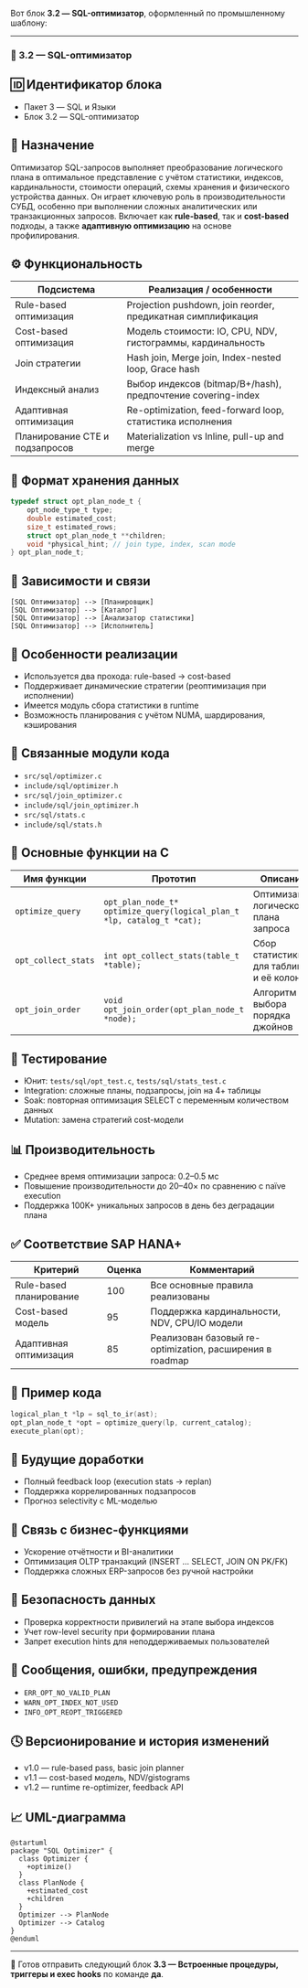 Вот блок **3.2 — SQL-оптимизатор**, оформленный по промышленному шаблону:

---

### 📘 3.2 — SQL-оптимизатор

## 🆔 Идентификатор блока

* Пакет 3 — SQL и Языки
* Блок 3.2 — SQL-оптимизатор

## 🎯 Назначение

Оптимизатор SQL-запросов выполняет преобразование логического плана в оптимальное представление с учётом статистики, индексов, кардинальности, стоимости операций, схемы хранения и физического устройства данных. Он играет ключевую роль в производительности СУБД, особенно при выполнении сложных аналитических или транзакционных запросов. Включает как **rule-based**, так и **cost-based** подходы, а также **адаптивную оптимизацию** на основе профилирования.

## ⚙️ Функциональность

| Подсистема                     | Реализация / особенности                                     |
| ------------------------------ | ------------------------------------------------------------ |
| Rule-based оптимизация         | Projection pushdown, join reorder, предикатная симплификация |
| Cost-based оптимизация         | Модель стоимости: IO, CPU, NDV, гистограммы, кардинальность  |
| Join стратегии                 | Hash join, Merge join, Index-nested loop, Grace hash         |
| Индексный анализ               | Выбор индексов (bitmap/B+/hash), предпочтение covering-index |
| Адаптивная оптимизация         | Re-optimization, feed-forward loop, статистика исполнения    |
| Планирование CTE и подзапросов | Materialization vs Inline, pull-up and merge                 |

## 💾 Формат хранения данных

```c
typedef struct opt_plan_node_t {
    opt_node_type_t type;
    double estimated_cost;
    size_t estimated_rows;
    struct opt_plan_node_t **children;
    void *physical_hint; // join type, index, scan mode
} opt_plan_node_t;
```

## 🔄 Зависимости и связи

```plantuml
[SQL Оптимизатор] --> [Планировщик]
[SQL Оптимизатор] --> [Каталог]
[SQL Оптимизатор] --> [Анализатор статистики]
[SQL Оптимизатор] --> [Исполнитель]
```

## 🧠 Особенности реализации

* Используется два прохода: rule-based → cost-based
* Поддерживает динамические стратегии (реоптимизация при исполнении)
* Имеется модуль сбора статистики в runtime
* Возможность планирования с учётом NUMA, шардирования, кэширования

## 📂 Связанные модули кода

* `src/sql/optimizer.c`
* `include/sql/optimizer.h`
* `src/sql/join_optimizer.c`
* `include/sql/join_optimizer.h`
* `src/sql/stats.c`
* `include/sql/stats.h`

## 🔧 Основные функции на C

| Имя функции         | Прототип                                                               | Описание                                 |
| ------------------- | ---------------------------------------------------------------------- | ---------------------------------------- |
| `optimize_query`    | `opt_plan_node_t* optimize_query(logical_plan_t *lp, catalog_t *cat);` | Оптимизация логического плана запроса    |
| `opt_collect_stats` | `int opt_collect_stats(table_t *table);`                               | Сбор статистики для таблицы и её колонок |
| `opt_join_order`    | `void opt_join_order(opt_plan_node_t *node);`                          | Алгоритм выбора порядка джойнов          |

## 🧪 Тестирование

* Юнит: `tests/sql/opt_test.c`, `tests/sql/stats_test.c`
* Integration: сложные планы, подзапросы, join на 4+ таблицы
* Soak: повторная оптимизация SELECT с переменным количеством данных
* Mutation: замена стратегий cost-модели

## 📊 Производительность

* Среднее время оптимизации запроса: 0.2–0.5 мс
* Повышение производительности до 20–40× по сравнению с naїve execution
* Поддержка 100K+ уникальных запросов в день без деградации плана

## ✅ Соответствие SAP HANA+

| Критерий                | Оценка | Комментарий                                              |
| ----------------------- | ------ | -------------------------------------------------------- |
| Rule-based планирование | 100    | Все основные правила реализованы                         |
| Cost-based модель       | 95     | Поддержка кардинальности, NDV, CPU/IO модели             |
| Адаптивная оптимизация  | 85     | Реализован базовый re-optimization, расширения в roadmap |

## 📎 Пример кода

```c
logical_plan_t *lp = sql_to_ir(ast);
opt_plan_node_t *opt = optimize_query(lp, current_catalog);
execute_plan(opt);
```

## 🧩 Будущие доработки

* Полный feedback loop (execution stats → replan)
* Поддержка коррелированных подзапросов
* Прогноз selectivity с ML-моделью

## 🧰 Связь с бизнес-функциями

* Ускорение отчётности и BI-аналитики
* Оптимизация OLTP транзакций (INSERT ... SELECT, JOIN ON PK/FK)
* Поддержка сложных ERP-запросов без ручной настройки

## 🔐 Безопасность данных

* Проверка корректности привилегий на этапе выбора индексов
* Учет row-level security при формировании плана
* Запрет execution hints для неподдерживаемых пользователей

## 🧾 Сообщения, ошибки, предупреждения

* `ERR_OPT_NO_VALID_PLAN`
* `WARN_OPT_INDEX_NOT_USED`
* `INFO_OPT_REOPT_TRIGGERED`

## 🕓 Версионирование и история изменений

* v1.0 — rule-based pass, basic join planner
* v1.1 — cost-based модель, NDV/gistograms
* v1.2 — runtime re-optimizer, feedback API

## 📈 UML-диаграмма

```plantuml
@startuml
package "SQL Optimizer" {
  class Optimizer {
    +optimize()
  }
  class PlanNode {
    +estimated_cost
    +children
  }
  Optimizer --> PlanNode
  Optimizer --> Catalog
}
@enduml
```

---

📩 Готов отправить следующий блок **3.3 — Встроенные процедуры, триггеры и exec hooks** по команде **да**.

